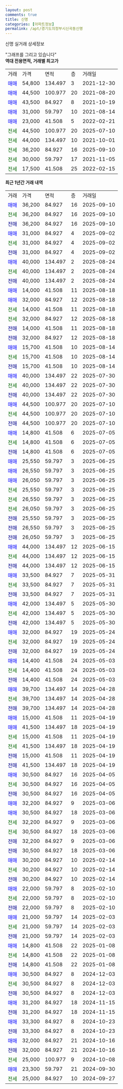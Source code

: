 ```yaml
---
layout: post
comments: true
title: 신명
categories: [아파트정보]
permalink: /apt/경기도의정부시신곡동신명
---
```


신명 실거래 상세정보

<script type="text/javascript">
  google.charts.load('current', {'packages':['line', 'corechart']});
  google.charts.setOnLoadCallback(drawChart);

  function drawChart() {
    var data = new google.visualization.DataTable();
    data.addColumn('date', '거래일');
    data.addColumn('number', "매매");
    data.addColumn('number', "전세");
    data.addColumn('number', "전매");

    data.addRows([[new Date(Date.parse("2025-09-10")), 36200, null, null], [new Date(Date.parse("2025-09-10")), null, 36200, null], [new Date(Date.parse("2025-09-10")), null, null, 36200], [new Date(Date.parse("2025-09-02")), 31000, null, null], [new Date(Date.parse("2025-09-02")), null, 31000, null], [new Date(Date.parse("2025-09-02")), null, null, 31000], [new Date(Date.parse("2025-08-24")), 40000, null, null], [new Date(Date.parse("2025-08-24")), null, 40000, null], [new Date(Date.parse("2025-08-24")), null, null, 40000], [new Date(Date.parse("2025-08-18")), 14000, null, null], [new Date(Date.parse("2025-08-18")), 32000, null, null], [new Date(Date.parse("2025-08-18")), null, 14000, null], [new Date(Date.parse("2025-08-18")), null, 32000, null], [new Date(Date.parse("2025-08-18")), null, null, 14000], [new Date(Date.parse("2025-08-18")), null, null, 32000], [new Date(Date.parse("2025-08-14")), 15700, null, null], [new Date(Date.parse("2025-08-14")), null, 15700, null], [new Date(Date.parse("2025-08-14")), null, null, 15700], [new Date(Date.parse("2025-07-30")), 40000, null, null], [new Date(Date.parse("2025-07-30")), null, 40000, null], [new Date(Date.parse("2025-07-30")), null, null, 40000], [new Date(Date.parse("2025-07-10")), 44500, null, null], [new Date(Date.parse("2025-07-10")), null, 44500, null], [new Date(Date.parse("2025-07-10")), null, null, 44500], [new Date(Date.parse("2025-07-05")), 14800, null, null], [new Date(Date.parse("2025-07-05")), null, 14800, null], [new Date(Date.parse("2025-07-05")), null, null, 14800], [new Date(Date.parse("2025-06-25")), 25550, null, null], [new Date(Date.parse("2025-06-25")), 26550, null, null], [new Date(Date.parse("2025-06-25")), 26050, null, null], [new Date(Date.parse("2025-06-25")), null, 25550, null], [new Date(Date.parse("2025-06-25")), null, 26550, null], [new Date(Date.parse("2025-06-25")), null, 26050, null], [new Date(Date.parse("2025-06-25")), null, null, 25550], [new Date(Date.parse("2025-06-25")), null, null, 26550], [new Date(Date.parse("2025-06-25")), null, null, 26050], [new Date(Date.parse("2025-06-15")), 44000, null, null], [new Date(Date.parse("2025-06-15")), null, 44000, null], [new Date(Date.parse("2025-06-15")), null, null, 44000], [new Date(Date.parse("2025-05-31")), 33500, null, null], [new Date(Date.parse("2025-05-31")), null, 33500, null], [new Date(Date.parse("2025-05-31")), null, null, 33500], [new Date(Date.parse("2025-05-30")), 42000, null, null], [new Date(Date.parse("2025-05-30")), null, 42000, null], [new Date(Date.parse("2025-05-30")), null, null, 42000], [new Date(Date.parse("2025-05-24")), 32000, null, null], [new Date(Date.parse("2025-05-24")), null, 32000, null], [new Date(Date.parse("2025-05-24")), null, null, 32000], [new Date(Date.parse("2025-05-03")), 14400, null, null], [new Date(Date.parse("2025-05-03")), null, 14400, null], [new Date(Date.parse("2025-05-03")), null, null, 14400], [new Date(Date.parse("2025-04-28")), 39700, null, null], [new Date(Date.parse("2025-04-28")), null, 39700, null], [new Date(Date.parse("2025-04-28")), null, null, 39700], [new Date(Date.parse("2025-04-19")), 15000, null, null], [new Date(Date.parse("2025-04-19")), 41500, null, null], [new Date(Date.parse("2025-04-19")), null, 15000, null], [new Date(Date.parse("2025-04-19")), null, 41500, null], [new Date(Date.parse("2025-04-19")), null, null, 15000], [new Date(Date.parse("2025-04-19")), null, null, 41500], [new Date(Date.parse("2025-04-05")), 30500, null, null], [new Date(Date.parse("2025-04-05")), null, 30500, null], [new Date(Date.parse("2025-04-05")), null, null, 30500], [new Date(Date.parse("2025-03-06")), 32200, null, null], [new Date(Date.parse("2025-03-06")), 30500, null, null], [new Date(Date.parse("2025-03-06")), null, 32200, null], [new Date(Date.parse("2025-03-06")), null, 30500, null], [new Date(Date.parse("2025-03-06")), null, null, 32200], [new Date(Date.parse("2025-03-06")), null, null, 30500], [new Date(Date.parse("2025-02-14")), 30200, null, null], [new Date(Date.parse("2025-02-14")), null, 30200, null], [new Date(Date.parse("2025-02-14")), null, null, 30200], [new Date(Date.parse("2025-02-10")), 22000, null, null], [new Date(Date.parse("2025-02-10")), null, 22000, null], [new Date(Date.parse("2025-02-10")), null, null, 22000], [new Date(Date.parse("2025-02-03")), 21000, null, null], [new Date(Date.parse("2025-02-03")), null, 21000, null], [new Date(Date.parse("2025-02-03")), null, null, 21000], [new Date(Date.parse("2025-01-08")), 14800, null, null], [new Date(Date.parse("2025-01-08")), null, 14800, null], [new Date(Date.parse("2025-01-08")), null, null, 14800], [new Date(Date.parse("2024-12-03")), 30500, null, null], [new Date(Date.parse("2024-12-03")), null, 30500, null], [new Date(Date.parse("2024-12-03")), null, null, 30500], [new Date(Date.parse("2024-11-15")), 31200, null, null], [new Date(Date.parse("2024-11-15")), null, null, 31200], [new Date(Date.parse("2024-10-23")), 33300, null, null], [new Date(Date.parse("2024-10-23")), null, null, 33300], [new Date(Date.parse("2024-10-16")), 32000, null, null], [new Date(Date.parse("2024-10-16")), null, null, 32000], [new Date(Date.parse("2024-10-08")), null, 25000, null], [new Date(Date.parse("2024-09-30")), 23300, null, null], [new Date(Date.parse("2024-09-27")), null, 25000, null]]);

    var options = {
      hAxis: {
        format: 'yyyy/MM/dd'
      },    
      lineWidth: 0,
      pointsVisible: true,    
      title: '최근 1년간 유형별 실거래가 분포',
      legend: { position: 'bottom' }
    };

    var formatter = new google.visualization.NumberFormat({pattern:'###,###'} );
    formatter.format(data, 1);
    formatter.format(data, 2);
    
    setTimeout(function() {
        var chart = new google.visualization.LineChart(document.getElementById('columnchart_material'));
        chart.draw(data, (options));
        document.getElementById('loading').style.display = 'none';
    }, 200);
  }
</script>


<div id="loading" style="z-index:20; display: block; margin-left: 0px">"그래프를 그리고 있습니다"</div>
<div id="columnchart_material" style="width: 95%; margin-left: 0px; display: block"></div>
<!-- contents start -->
<b>역대 전용면적, 거래별 최고가</b>
<table class="sortable">
    <tr>
      <td>거래</td>
      <td>가격</td>
      <td>면적</td>
      <td>층</td>
      <td>거래일</td>
    </tr>
        <tr>
          <td><a style="color: blue">매매</a></td>
          <td>54,800</td>
          <td>134.497</td>
          <td>3</td>
          <td>2021-12-30</td>
        </tr>            <tr>
          <td><a style="color: blue">매매</a></td>
          <td>44,500</td>
          <td>100.977</td>
          <td>20</td>
          <td>2021-08-20</td>
        </tr>            <tr>
          <td><a style="color: blue">매매</a></td>
          <td>43,500</td>
          <td>84.927</td>
          <td>8</td>
          <td>2021-10-19</td>
        </tr>            <tr>
          <td><a style="color: blue">매매</a></td>
          <td>31,000</td>
          <td>59.797</td>
          <td>10</td>
          <td>2021-08-14</td>
        </tr>            <tr>
          <td><a style="color: blue">매매</a></td>
          <td>23,000</td>
          <td>41.508</td>
          <td>5</td>
          <td>2022-02-21</td>
        </tr>        
        <tr>
              <td><a style="color: darkgreen">전세</a></td>
              <td>44,500</td>
              <td>100.977</td>
              <td>20</td>
              <td>2025-07-10</td>
            </tr>            <tr>
              <td><a style="color: darkgreen">전세</a></td>
              <td>44,000</td>
              <td>134.497</td>
              <td>10</td>
              <td>2021-10-01</td>
            </tr>            <tr>
              <td><a style="color: darkgreen">전세</a></td>
              <td>36,200</td>
              <td>84.927</td>
              <td>16</td>
              <td>2025-09-10</td>
            </tr>            <tr>
              <td><a style="color: darkgreen">전세</a></td>
              <td>30,000</td>
              <td>59.797</td>
              <td>17</td>
              <td>2021-11-05</td>
            </tr>            <tr>
              <td><a style="color: darkgreen">전세</a></td>
              <td>17,500</td>
              <td>41.508</td>
              <td>25</td>
              <td>2022-02-15</td>
            </tr>        
    
</table>

<b>최근 1년간 거래 내역</b>

<table class="sortable">
    <tr>
      <td>거래</td>
      <td>가격</td>
      <td>면적</td>
      <td>층</td>
      <td>거래일</td>
    </tr>
    <tr>
      <td><a style="color: blue">매매</a></td>
      <td>36,200</td>
      <td>84.927</td>
      <td>16</td>
      <td>2025-09-10</td>
    </tr>          <tr>
      <td><a style="color: darkgreen">전세</a></td>
      <td>36,200</td>
      <td>84.927</td>
      <td>16</td>
      <td>2025-09-10</td>
    </tr>          <tr>
      <td><a style="color: darkblue">전매</a></td>
      <td>36,200</td>
      <td>84.927</td>
      <td>16</td>
      <td>2025-09-10</td>
    </tr>          <tr>
      <td><a style="color: blue">매매</a></td>
      <td>31,000</td>
      <td>84.927</td>
      <td>4</td>
      <td>2025-09-02</td>
    </tr>          <tr>
      <td><a style="color: darkgreen">전세</a></td>
      <td>31,000</td>
      <td>84.927</td>
      <td>4</td>
      <td>2025-09-02</td>
    </tr>          <tr>
      <td><a style="color: darkblue">전매</a></td>
      <td>31,000</td>
      <td>84.927</td>
      <td>4</td>
      <td>2025-09-02</td>
    </tr>          <tr>
      <td><a style="color: blue">매매</a></td>
      <td>40,000</td>
      <td>134.497</td>
      <td>2</td>
      <td>2025-08-24</td>
    </tr>          <tr>
      <td><a style="color: darkgreen">전세</a></td>
      <td>40,000</td>
      <td>134.497</td>
      <td>2</td>
      <td>2025-08-24</td>
    </tr>          <tr>
      <td><a style="color: darkblue">전매</a></td>
      <td>40,000</td>
      <td>134.497</td>
      <td>2</td>
      <td>2025-08-24</td>
    </tr>          <tr>
      <td><a style="color: blue">매매</a></td>
      <td>14,000</td>
      <td>41.508</td>
      <td>11</td>
      <td>2025-08-18</td>
    </tr>          <tr>
      <td><a style="color: blue">매매</a></td>
      <td>32,000</td>
      <td>84.927</td>
      <td>12</td>
      <td>2025-08-18</td>
    </tr>          <tr>
      <td><a style="color: darkgreen">전세</a></td>
      <td>14,000</td>
      <td>41.508</td>
      <td>11</td>
      <td>2025-08-18</td>
    </tr>          <tr>
      <td><a style="color: darkgreen">전세</a></td>
      <td>32,000</td>
      <td>84.927</td>
      <td>12</td>
      <td>2025-08-18</td>
    </tr>          <tr>
      <td><a style="color: darkblue">전매</a></td>
      <td>14,000</td>
      <td>41.508</td>
      <td>11</td>
      <td>2025-08-18</td>
    </tr>          <tr>
      <td><a style="color: darkblue">전매</a></td>
      <td>32,000</td>
      <td>84.927</td>
      <td>12</td>
      <td>2025-08-18</td>
    </tr>          <tr>
      <td><a style="color: blue">매매</a></td>
      <td>15,700</td>
      <td>41.508</td>
      <td>10</td>
      <td>2025-08-14</td>
    </tr>          <tr>
      <td><a style="color: darkgreen">전세</a></td>
      <td>15,700</td>
      <td>41.508</td>
      <td>10</td>
      <td>2025-08-14</td>
    </tr>          <tr>
      <td><a style="color: darkblue">전매</a></td>
      <td>15,700</td>
      <td>41.508</td>
      <td>10</td>
      <td>2025-08-14</td>
    </tr>          <tr>
      <td><a style="color: blue">매매</a></td>
      <td>40,000</td>
      <td>134.497</td>
      <td>22</td>
      <td>2025-07-30</td>
    </tr>          <tr>
      <td><a style="color: darkgreen">전세</a></td>
      <td>40,000</td>
      <td>134.497</td>
      <td>22</td>
      <td>2025-07-30</td>
    </tr>          <tr>
      <td><a style="color: darkblue">전매</a></td>
      <td>40,000</td>
      <td>134.497</td>
      <td>22</td>
      <td>2025-07-30</td>
    </tr>          <tr>
      <td><a style="color: blue">매매</a></td>
      <td>44,500</td>
      <td>100.977</td>
      <td>20</td>
      <td>2025-07-10</td>
    </tr>          <tr>
      <td><a style="color: darkgreen">전세</a></td>
      <td>44,500</td>
      <td>100.977</td>
      <td>20</td>
      <td>2025-07-10</td>
    </tr>          <tr>
      <td><a style="color: darkblue">전매</a></td>
      <td>44,500</td>
      <td>100.977</td>
      <td>20</td>
      <td>2025-07-10</td>
    </tr>          <tr>
      <td><a style="color: blue">매매</a></td>
      <td>14,800</td>
      <td>41.508</td>
      <td>6</td>
      <td>2025-07-05</td>
    </tr>          <tr>
      <td><a style="color: darkgreen">전세</a></td>
      <td>14,800</td>
      <td>41.508</td>
      <td>6</td>
      <td>2025-07-05</td>
    </tr>          <tr>
      <td><a style="color: darkblue">전매</a></td>
      <td>14,800</td>
      <td>41.508</td>
      <td>6</td>
      <td>2025-07-05</td>
    </tr>          <tr>
      <td><a style="color: blue">매매</a></td>
      <td>25,550</td>
      <td>59.797</td>
      <td>3</td>
      <td>2025-06-25</td>
    </tr>          <tr>
      <td><a style="color: blue">매매</a></td>
      <td>26,550</td>
      <td>59.797</td>
      <td>3</td>
      <td>2025-06-25</td>
    </tr>          <tr>
      <td><a style="color: blue">매매</a></td>
      <td>26,050</td>
      <td>59.797</td>
      <td>3</td>
      <td>2025-06-25</td>
    </tr>          <tr>
      <td><a style="color: darkgreen">전세</a></td>
      <td>25,550</td>
      <td>59.797</td>
      <td>3</td>
      <td>2025-06-25</td>
    </tr>          <tr>
      <td><a style="color: darkgreen">전세</a></td>
      <td>26,550</td>
      <td>59.797</td>
      <td>3</td>
      <td>2025-06-25</td>
    </tr>          <tr>
      <td><a style="color: darkgreen">전세</a></td>
      <td>26,050</td>
      <td>59.797</td>
      <td>3</td>
      <td>2025-06-25</td>
    </tr>          <tr>
      <td><a style="color: darkblue">전매</a></td>
      <td>25,550</td>
      <td>59.797</td>
      <td>3</td>
      <td>2025-06-25</td>
    </tr>          <tr>
      <td><a style="color: darkblue">전매</a></td>
      <td>26,550</td>
      <td>59.797</td>
      <td>3</td>
      <td>2025-06-25</td>
    </tr>          <tr>
      <td><a style="color: darkblue">전매</a></td>
      <td>26,050</td>
      <td>59.797</td>
      <td>3</td>
      <td>2025-06-25</td>
    </tr>          <tr>
      <td><a style="color: blue">매매</a></td>
      <td>44,000</td>
      <td>134.497</td>
      <td>12</td>
      <td>2025-06-15</td>
    </tr>          <tr>
      <td><a style="color: darkgreen">전세</a></td>
      <td>44,000</td>
      <td>134.497</td>
      <td>12</td>
      <td>2025-06-15</td>
    </tr>          <tr>
      <td><a style="color: darkblue">전매</a></td>
      <td>44,000</td>
      <td>134.497</td>
      <td>12</td>
      <td>2025-06-15</td>
    </tr>          <tr>
      <td><a style="color: blue">매매</a></td>
      <td>33,500</td>
      <td>84.927</td>
      <td>7</td>
      <td>2025-05-31</td>
    </tr>          <tr>
      <td><a style="color: darkgreen">전세</a></td>
      <td>33,500</td>
      <td>84.927</td>
      <td>7</td>
      <td>2025-05-31</td>
    </tr>          <tr>
      <td><a style="color: darkblue">전매</a></td>
      <td>33,500</td>
      <td>84.927</td>
      <td>7</td>
      <td>2025-05-31</td>
    </tr>          <tr>
      <td><a style="color: blue">매매</a></td>
      <td>42,000</td>
      <td>134.497</td>
      <td>5</td>
      <td>2025-05-30</td>
    </tr>          <tr>
      <td><a style="color: darkgreen">전세</a></td>
      <td>42,000</td>
      <td>134.497</td>
      <td>5</td>
      <td>2025-05-30</td>
    </tr>          <tr>
      <td><a style="color: darkblue">전매</a></td>
      <td>42,000</td>
      <td>134.497</td>
      <td>5</td>
      <td>2025-05-30</td>
    </tr>          <tr>
      <td><a style="color: blue">매매</a></td>
      <td>32,000</td>
      <td>84.927</td>
      <td>19</td>
      <td>2025-05-24</td>
    </tr>          <tr>
      <td><a style="color: darkgreen">전세</a></td>
      <td>32,000</td>
      <td>84.927</td>
      <td>19</td>
      <td>2025-05-24</td>
    </tr>          <tr>
      <td><a style="color: darkblue">전매</a></td>
      <td>32,000</td>
      <td>84.927</td>
      <td>19</td>
      <td>2025-05-24</td>
    </tr>          <tr>
      <td><a style="color: blue">매매</a></td>
      <td>14,400</td>
      <td>41.508</td>
      <td>24</td>
      <td>2025-05-03</td>
    </tr>          <tr>
      <td><a style="color: darkgreen">전세</a></td>
      <td>14,400</td>
      <td>41.508</td>
      <td>24</td>
      <td>2025-05-03</td>
    </tr>          <tr>
      <td><a style="color: darkblue">전매</a></td>
      <td>14,400</td>
      <td>41.508</td>
      <td>24</td>
      <td>2025-05-03</td>
    </tr>          <tr>
      <td><a style="color: blue">매매</a></td>
      <td>39,700</td>
      <td>134.497</td>
      <td>14</td>
      <td>2025-04-28</td>
    </tr>          <tr>
      <td><a style="color: darkgreen">전세</a></td>
      <td>39,700</td>
      <td>134.497</td>
      <td>14</td>
      <td>2025-04-28</td>
    </tr>          <tr>
      <td><a style="color: darkblue">전매</a></td>
      <td>39,700</td>
      <td>134.497</td>
      <td>14</td>
      <td>2025-04-28</td>
    </tr>          <tr>
      <td><a style="color: blue">매매</a></td>
      <td>15,000</td>
      <td>41.508</td>
      <td>11</td>
      <td>2025-04-19</td>
    </tr>          <tr>
      <td><a style="color: blue">매매</a></td>
      <td>41,500</td>
      <td>134.497</td>
      <td>18</td>
      <td>2025-04-19</td>
    </tr>          <tr>
      <td><a style="color: darkgreen">전세</a></td>
      <td>15,000</td>
      <td>41.508</td>
      <td>11</td>
      <td>2025-04-19</td>
    </tr>          <tr>
      <td><a style="color: darkgreen">전세</a></td>
      <td>41,500</td>
      <td>134.497</td>
      <td>18</td>
      <td>2025-04-19</td>
    </tr>          <tr>
      <td><a style="color: darkblue">전매</a></td>
      <td>15,000</td>
      <td>41.508</td>
      <td>11</td>
      <td>2025-04-19</td>
    </tr>          <tr>
      <td><a style="color: darkblue">전매</a></td>
      <td>41,500</td>
      <td>134.497</td>
      <td>18</td>
      <td>2025-04-19</td>
    </tr>          <tr>
      <td><a style="color: blue">매매</a></td>
      <td>30,500</td>
      <td>84.927</td>
      <td>16</td>
      <td>2025-04-05</td>
    </tr>          <tr>
      <td><a style="color: darkgreen">전세</a></td>
      <td>30,500</td>
      <td>84.927</td>
      <td>16</td>
      <td>2025-04-05</td>
    </tr>          <tr>
      <td><a style="color: darkblue">전매</a></td>
      <td>30,500</td>
      <td>84.927</td>
      <td>16</td>
      <td>2025-04-05</td>
    </tr>          <tr>
      <td><a style="color: blue">매매</a></td>
      <td>32,200</td>
      <td>84.927</td>
      <td>9</td>
      <td>2025-03-06</td>
    </tr>          <tr>
      <td><a style="color: blue">매매</a></td>
      <td>30,500</td>
      <td>84.927</td>
      <td>18</td>
      <td>2025-03-06</td>
    </tr>          <tr>
      <td><a style="color: darkgreen">전세</a></td>
      <td>32,200</td>
      <td>84.927</td>
      <td>9</td>
      <td>2025-03-06</td>
    </tr>          <tr>
      <td><a style="color: darkgreen">전세</a></td>
      <td>30,500</td>
      <td>84.927</td>
      <td>18</td>
      <td>2025-03-06</td>
    </tr>          <tr>
      <td><a style="color: darkblue">전매</a></td>
      <td>32,200</td>
      <td>84.927</td>
      <td>9</td>
      <td>2025-03-06</td>
    </tr>          <tr>
      <td><a style="color: darkblue">전매</a></td>
      <td>30,500</td>
      <td>84.927</td>
      <td>18</td>
      <td>2025-03-06</td>
    </tr>          <tr>
      <td><a style="color: blue">매매</a></td>
      <td>30,200</td>
      <td>84.927</td>
      <td>10</td>
      <td>2025-02-14</td>
    </tr>          <tr>
      <td><a style="color: darkgreen">전세</a></td>
      <td>30,200</td>
      <td>84.927</td>
      <td>10</td>
      <td>2025-02-14</td>
    </tr>          <tr>
      <td><a style="color: darkblue">전매</a></td>
      <td>30,200</td>
      <td>84.927</td>
      <td>10</td>
      <td>2025-02-14</td>
    </tr>          <tr>
      <td><a style="color: blue">매매</a></td>
      <td>22,000</td>
      <td>59.797</td>
      <td>8</td>
      <td>2025-02-10</td>
    </tr>          <tr>
      <td><a style="color: darkgreen">전세</a></td>
      <td>22,000</td>
      <td>59.797</td>
      <td>8</td>
      <td>2025-02-10</td>
    </tr>          <tr>
      <td><a style="color: darkblue">전매</a></td>
      <td>22,000</td>
      <td>59.797</td>
      <td>8</td>
      <td>2025-02-10</td>
    </tr>          <tr>
      <td><a style="color: blue">매매</a></td>
      <td>21,000</td>
      <td>59.797</td>
      <td>14</td>
      <td>2025-02-03</td>
    </tr>          <tr>
      <td><a style="color: darkgreen">전세</a></td>
      <td>21,000</td>
      <td>59.797</td>
      <td>14</td>
      <td>2025-02-03</td>
    </tr>          <tr>
      <td><a style="color: darkblue">전매</a></td>
      <td>21,000</td>
      <td>59.797</td>
      <td>14</td>
      <td>2025-02-03</td>
    </tr>          <tr>
      <td><a style="color: blue">매매</a></td>
      <td>14,800</td>
      <td>41.508</td>
      <td>22</td>
      <td>2025-01-08</td>
    </tr>          <tr>
      <td><a style="color: darkgreen">전세</a></td>
      <td>14,800</td>
      <td>41.508</td>
      <td>22</td>
      <td>2025-01-08</td>
    </tr>          <tr>
      <td><a style="color: darkblue">전매</a></td>
      <td>14,800</td>
      <td>41.508</td>
      <td>22</td>
      <td>2025-01-08</td>
    </tr>          <tr>
      <td><a style="color: blue">매매</a></td>
      <td>30,500</td>
      <td>84.927</td>
      <td>8</td>
      <td>2024-12-03</td>
    </tr>          <tr>
      <td><a style="color: darkgreen">전세</a></td>
      <td>30,500</td>
      <td>84.927</td>
      <td>8</td>
      <td>2024-12-03</td>
    </tr>          <tr>
      <td><a style="color: darkblue">전매</a></td>
      <td>30,500</td>
      <td>84.927</td>
      <td>8</td>
      <td>2024-12-03</td>
    </tr>          <tr>
      <td><a style="color: blue">매매</a></td>
      <td>31,200</td>
      <td>84.927</td>
      <td>18</td>
      <td>2024-11-15</td>
    </tr>          <tr>
      <td><a style="color: darkblue">전매</a></td>
      <td>31,200</td>
      <td>84.927</td>
      <td>18</td>
      <td>2024-11-15</td>
    </tr>          <tr>
      <td><a style="color: blue">매매</a></td>
      <td>33,300</td>
      <td>84.927</td>
      <td>8</td>
      <td>2024-10-23</td>
    </tr>          <tr>
      <td><a style="color: darkblue">전매</a></td>
      <td>33,300</td>
      <td>84.927</td>
      <td>8</td>
      <td>2024-10-23</td>
    </tr>          <tr>
      <td><a style="color: blue">매매</a></td>
      <td>32,000</td>
      <td>84.927</td>
      <td>21</td>
      <td>2024-10-16</td>
    </tr>          <tr>
      <td><a style="color: darkblue">전매</a></td>
      <td>32,000</td>
      <td>84.927</td>
      <td>21</td>
      <td>2024-10-16</td>
    </tr>          <tr>
      <td><a style="color: darkgreen">전세</a></td>
      <td>25,000</td>
      <td>100.977</td>
      <td>9</td>
      <td>2024-10-08</td>
    </tr>          <tr>
      <td><a style="color: blue">매매</a></td>
      <td>23,300</td>
      <td>59.797</td>
      <td>21</td>
      <td>2024-09-30</td>
    </tr>          <tr>
      <td><a style="color: darkgreen">전세</a></td>
      <td>25,000</td>
      <td>84.927</td>
      <td>10</td>
      <td>2024-09-27</td>
    </tr>      </table>
<!-- contents end -->    

